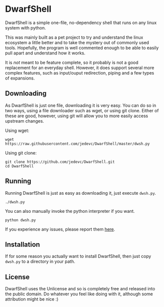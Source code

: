 # DwarfShell

DwarfShell is a simple one-file, no-dependency shell that runs on any linux
system with python.

This was mainly built as a pet project to try and understand the linux
ecosystem a little better and to take the mystery out of commonly used tools.
Hopefully, the program is well commented enough to be able to easily pull apart
and understand how it works.

It is *not* meant to be feature complete, so it probably is not a good
replacement for an everyday shell. However, it does support several more
complex features, such as input/ouput redirection, piping and a few types of
expansions.

## Downloading

As DwarfShell is just one file, downloading it is very easy.  You can do so in
two ways, using a file downloader such as wget, or using git clone. Either of
these are good, however, using git will allow you to more easily access
upstream changes.

Using wget:

	wget https://raw.githubusercontent.com/jedevc/DwarfShell/master/dwsh.py

Using git clone:

	git clone https://github.com/jedevc/DwarfShell.git
	cd DwarfShell

## Running

Running DwarfShell is just as easy as downloading it, just execute `dwsh.py`.

	./dwsh.py

You can also manually invoke the python interpreter if you want.

	python dwsh.py

If you experience any issues, please report them
[here](https://github.com/jedevc/DwarfShell/issues/new).

## Installation

If for some reason you actually want to install DwarfShell, then just copy
`dwsh.py` to a directory in your path.

## License

DwarfShell uses the Unlicense and so is completely free and released into the
public domain. Do whatever you feel like doing with it, although some
attribution might be nice :)
